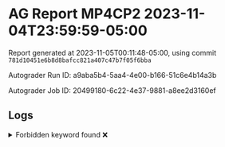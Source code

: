 # AG Report MP4CP2 2023-11-04T23:59:59-05:00 
Report generated at 2023-11-05T00:11:48-05:00, using commit ``781d10451e6b8d8bafcc821a407c47b7f05f6bba``

Autograder Run ID: a9aba5b4-5aa4-4e00-b166-51c6e4b14a3b

Autograder Job ID: 20499180-6c22-4e37-9881-a8ee2d3160ef


## Logs
<details><summary>Forbidden keyword found ❌</summary> 

 ``` 
 /tmp/dut/hdl/cache/PLRU.sv:48:        //$display("??");
 
 ``` 

 </details> 
